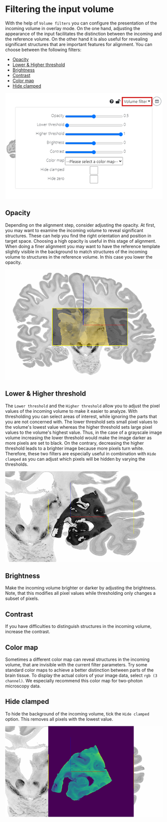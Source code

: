# Filtering the input volume

With the help of `Volume filters` you can configure the presentation of the incoming volume in overlay mode. On the one hand, adjusting the appearance of the input facilitates the distinction between the incoming and the reference volume. On the other hand it is also useful for revealing significant structures that are important features for alignment. You can choose between the following filters:

* [Opacity](#opacity)
* [Lower & Higher threshold](#lower--higher-threshold)
* [Brightness](#brightness)
* [Contrast](#contrast)
* [Color map](#color-map)
* [Hide clamped](#hide-clamped)

![screenshot](images/volume_filter.png)

## Opacity

Depending on the alignment step, consider adjusting the opacity. At first, you may want to examine the incoming
volume to reveal significant structures. These can help you find the right orientation and position in target space. Choosing a 
high opacity is useful in this stage of alignment. When doing a finer alignment you may want to have the
reference template slightly visible in the background to match structures of the incoming volume to structures in the
reference volume. In this case you lower the opacity.

![snippet](gifs/opacity.gif)

## Lower & Higher threshold

The `Lower threshold` and the `Higher threshold` allow you to adjust the pixel values of the incoming volume to make it easier to analyze. With thresholding you can select areas of interest, while ignoring the parts that you are not concerned with. The lower threshold sets small pixel values to the volume's lowest value whereas the higher threshold sets large pixel values to the volume's highest value. Thus, in the case of a grayscale image volume increasing the lower threshold would make the image darker as more pixels are set to black. On the contrary, decreasing the higher threshold leads to a brighter image because more pixels turn white. Therefore, these two filters are especially useful in combination with `Hide clamped` as you can adjust which pixels will be hidden by varying the thresholds. 

![snippet](gifs/threshold.gif)

## Brightness

Make the incoming volume brighter or darker by adjusting the brightness. Note, that this modifies all pixel values while thresholding only changes a subset of pixels.


## Contrast

If you have difficulties to distinguish structures in the incoming volume, increase the contrast. 

## Color map

Sometimes a different color map can reveal structures in the incoming volume, that are invisible with the current filter parameters. Try some standard color maps
to achieve a better distinction between parts of the brain tissue. To display the actual colors of your image data, select `rgb (3 channel)`. We
especially recommend this color map for two-photon microscopy data.

## Hide clamped

To hide the background of the incoming volume, tick the `Hide clamped` option. This removes all pixels with the lowest value.

![snippet](gifs/clamped.gif)
